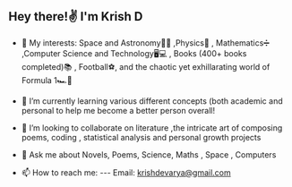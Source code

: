 ## Hey there!✌ I'm Krish D ##

- 🔭 My interests: Space and Astronomy🌌🚀 ,Physics🔭 , Mathematics➗ ,Computer Science and Technology🖥💻 , Books (400+ books completed)📚 , Football⚽, and the chaotic yet exhillarating world of Formula 1🏎🏁

- 🌱 I’m currently learning various different concepts (both academic and personal to help me become a better person overall!

- 👯 I’m looking to collaborate on literature ,the intricate art of composing poems, coding , statistical analysis and personal growth          projects

- 💬 Ask me about Novels, Poems, Science, Maths , Space , Computers

- 📫 How to reach me: --- Email: krishdevarya@gmail.com

<!--
**CapnFusion/CapnFusion** is a ✨ _special_ ✨ repository because its `README.md` (this file) appears on your GitHub profile.

Here are some ideas to get you started:


-->

